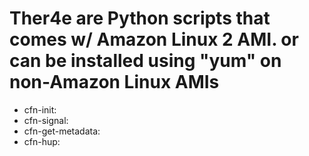 # Ther4e are Python scripts that comes w/ Amazon Linux 2 AMI. or can be installed using "yum" on non-Amazon Linux AMIs
* cfn-init:
* cfn-signal:
* cfn-get-metadata:
* cfn-hup: